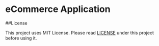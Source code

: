 # eCommerce Application

##License

This project uses MIT License. Please read [LICENSE](https://github.com/kalyani7t/nd035-project06-eCommerceApp/blob/master/LICENSE) under this project before using it.
